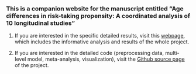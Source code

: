 ###  This is a companion website for the manuscript entitled “Age differences in risk-taking propensity: A coordinated analysis of 10 longitudinal studies”
1. If you are interested in the specific detailed results, visit this [webpage](https://cdsbasel.github.io/ageriskmeta/age_risktaking_metaanalysis), which includes the informative analysis and results of the whole project. 

2. If you are interested in the detailed code (preprocessing data, multi-level model, meta-analysis, visualization), visit the [Github source page](https://github.com/cdsbasel/ageriskmeta) of the project.
